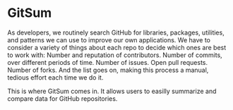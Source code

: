 # GitSum

As developers, we routinely search GitHub for libraries, packages, utilities, and patterns we can use to improve our own applications. We have to consider a variety of things about each repo to decide which ones are best to work with: Number and reputation of contributors. Number of commits, over different periods of time. Number of issues. Open pull requests. Number of forks. And the list goes on, making this process a manual, tedious effort each time we do it.

This is where GitSum comes in. It allows users to easilly summarize and compare data for GitHub repositories.

